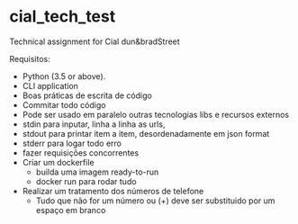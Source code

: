 # cial_tech_test
Technical assignment for Cial dun&amp;bradStreet

Requisitos:
- Python (3.5 or above). 
- CLI application
- Boas práticas de escrita de código
- Commitar todo código
- Pode ser usado em paralelo outras tecnologias libs e recursos externos
- stdin para inputar, linha a linha as urls, 
- stdout para printar item a item, desordenadamente em json format
- stderr para logar todo erro
- fazer requisições concorrentes
- Criar um dockerfile
    - builda uma imagem ready-to-run
    - docker run para rodar tudo
- Realizar um tratamento dos números de telefone
    - Tudo que não for um número ou (+) deve ser substituido por um espaço em branco